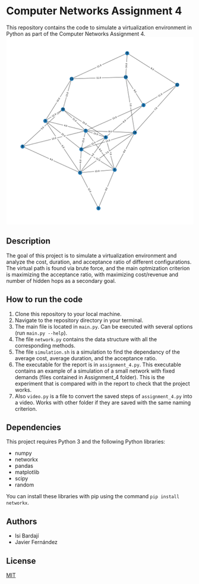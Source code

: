 # Computer Networks Assignment 4

This repository contains the code to simulate a virtualization environment in Python as part of the Computer Networks Assignment 4.
![Network example](network.png)
## Description

The goal of this project is to simulate a virtualization environment and analyze the cost, duration, and acceptance ratio of different configurations. The virtual path is found via brute force, and the main optmization criterion is maximizing the acceptance ratio, with maximizing cost/revenue and number of hidden hops as a secondary goal.

## How to run the code

1. Clone this repository to your local machine.
2. Navigate to the repository directory in your terminal.
3. The main file is located in `main.py`. Can be executed with several options (run `main.py --help`).
4. The file `network.py` contains the data structure with all the corresponding methods.
5. The file `simulation.sh` is a simulation to find the dependancy of the average cost, average duration, and the acceptance ratio.
6. The executable for the report is in `assignment_4.py`. This executable contains an example of a simulation of a small network with fixed demands (files contained in Assignment_4 folder). This is the experiment that is compared with in the report to check that the project works. 
7. Also `video.py` is a file to convert the saved steps of `assignment_4.py` into a video. Works with other folder if they are saved with the same naming criterion.

## Dependencies

This project requires Python 3 and the following Python libraries:

- numpy
- networkx
- pandas
- matplotlib
- scipy
- random

You can install these libraries with pip using the command `pip install networkx`.

## Authors

- Isi Bardají
- Javier Fernández

## License

[MIT](https://choosealicense.com/licenses/mit/)